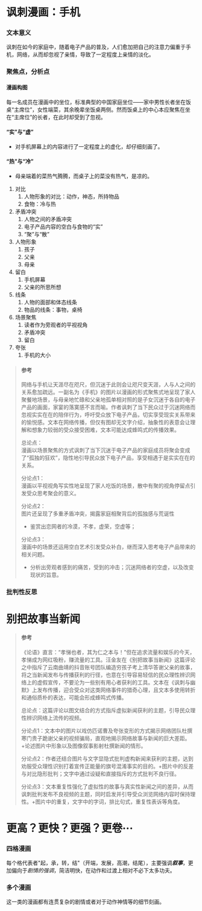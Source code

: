 # 讽刺漫画：手机

### 文本意义
讽刺在如今的家庭中，随着电子产品的普及，人们愈加把自己的注意力偏重于手机，网络，从而却忽视了亲情，导致了一定程度上亲情的淡化。 

### 聚焦点，分析点
#### 漫画构图
每一名成员在漫画中的坐位，标准典型的中国家庭坐位——家中男性长者坐在饭桌“主席位”，女性端菜，其余晚辈坐饭桌两侧。然而饭桌上的中心本应聚焦在坐在“主席位”的长者，在此时却受到了忽视。

#### “实”与“虚”
* 对手机屏幕上的内容进行了一定程度上的虚化，却仔细刻画了。  

#### “热”与“冷”
* 母亲端着的菜热气腾腾，而桌子上的菜没有热气，是凉的。  
  
1. 对比
   1. 人物形象的对比：动作，神态，所持物品
   2. 食物：冷与热
2. 矛盾冲突
   1. 人物之间的矛盾冲突
   2. 电子产品内容的空白与食物的“实”
   3. “聚”与“散”
3. 人物形象
   1. 孩子
   2. 父亲
   3. 母亲
4. 留白
   1. 手机屏幕
   2. 父亲的所思所想
5. 线条
   1. 人物的面部和体态线条
   2. 物品的线条：事物，桌椅
6. 场景聚焦
   1. 读者作为旁观者的平视视角
   2. 矛盾冲突
   3. 留白
7. 夸张
   1. 手机的大小
> #### 参考
> 网络与手机让天涯尽在咫尺，但沉迷于此则会让咫尺变天涯，人与人之间的关系愈加疏远。一副名为《手机》的图片以漫画的形式聚焦式地呈现了家人聚餐地场景，与母亲地忙碌和父亲地孤单相对照的是子女沉迷于各自的电子产品的画面，家宴的落寞感不言而喻。作者讽刺了当下民众过于沉迷网络而忽视实实在在的陪伴行为，呼吁受众放下电子产品，切实享受现实关系带来的愉悦感。文本在网络传播，但仅有图却无文字介绍，抽象性的表意会让理解和想象力较弱的受众接受困难，文本可能达成蜂鸣式的传播效果。  
> 
> 总论点：  
> 漫画以场景聚焦的方式讽刺了当下沉迷于电子产品的家庭成员将聚会变成了“孤独的狂欢”，隐性地引导民众放下电子产品，享受相遇于是实实在在的关系。
>
> 分论点1：  
> 漫画以平视视角写实性地呈现了家人吃饭的场景，散中有聚的视角停留点引发受众思考聚会的意义。
>
> 分论点2：  
> 图片还呈现了多重矛盾冲突，揭露家庭相聚背后的孤独感与荒诞性  
> * 鉴赏出恋网者的冷漠，不孝，虚荣，空虚等；
>
> 分论点3：  
> 漫画中的场景还运用空白艺术引发受众补白，继而深入思考电子产品带来的相关问题。
>  * 分析出旁观者感到的痛苦，受到的冲击；沉迷网络者的空虚，以及改变现状的旨意。  

### 批判性反思

# 别把故事当新闻
> #### 参考
> 《论语》直言：“孝悌也者，其为仁之本与！”但在追求流量和娱乐的今天，孝悌成为网红吸粉，赚流量的工具。汪金友在《别把故事当新闻》这篇评论之中指斥了云南曲靖的抖音账号团队编造穷孩子考上清华答谢父亲的故事，将之当新闻发布与传播获利的行径，也意在引导容易轻信的民众理性辨识网络上的虚假宣传，不要沦为一些别有用心者获利的工具。文本在《讽刺与幽默》上发布传播，迎合受众对这类网络事件的猎奇心理，且文本多使用转折和通俗质朴的表达，可能会形成蜂鸣式传播。  
>
> 总论点：这篇评论以图文结合的方式指斥虚拟新闻获利的主题，引导民众理性辨识网络上流传的视频。  
>
> 分论点1：文本中的图片以戏仿匹诺曹及夸张变形的方式揭示网络团队杜撰寒门贵子跪谢父亲的视频骗局，直观地揭示网络故事与新闻的巨大差距。+论述图片中形象以及图像叙事影射杜撰新闻的情形。
>
> 分论点2：作者还结合图片与文字显隐式批判虚构新闻来获利的主题，达到劝服受众理性识别打着宣传正能量的旗号混淆事实的目的。+图片中的反差与对比隐形批判；文字中通过设疑和直接指斥的方式批判不良行径。  
>
> 分论点3：文本重复性强化了虚拟性的故事与真实性新闻之间的差异，从而讽刺批判发布不良视频的主题，同时启发并引导受众浏览网络内容时保持理性。+图片中的重复，文字中的字词，排比句式，重复性表诉等角度。  

# 更高？更快？更强？更卷···
### 四格漫画
每个格代表者"起，承，转，结"（开端，发展，高潮，结尾），主要强调***叙事***，更加偏向于*剧情的强调*，简洁明快，在动作和过渡上相对不必下太多功夫。  

### 多个漫画
这一类的漫画都有连贯复杂的剧情或者对于动作神情等的细节刻画。  

